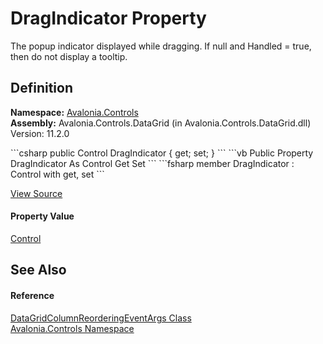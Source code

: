 # DragIndicator Property


The popup indicator displayed while dragging. If null and Handled = true, then do not display a tooltip.



## Definition
**Namespace:** <a href="N_Avalonia_Controls">Avalonia.Controls</a>  
**Assembly:** Avalonia.Controls.DataGrid (in Avalonia.Controls.DataGrid.dll) Version: 11.2.0

<Tabs groupId="api-code-preview">
<TabItem value="csharp" label="C#">
```csharp
public Control DragIndicator { get; set; }
```
</TabItem>
<TabItem value="vb" label="VB">
```vb
Public Property DragIndicator As Control
	Get
	Set
```
</TabItem>
<TabItem value="fsharp" label="F#">
```fsharp
member DragIndicator : Control with get, set
```
</TabItem>
</Tabs>



<a href="https://github.com/AvaloniaUI/Avalonia/tree/master/src/Avalonia.Controls.DataGrid/EventArgs.cs#L341" title="View the source code">View Source</a>



#### Property Value
<a href="T_Avalonia_Controls_Control">Control</a>

## See Also


#### Reference
<a href="T_Avalonia_Controls_DataGridColumnReorderingEventArgs">DataGridColumnReorderingEventArgs Class</a>  
<a href="N_Avalonia_Controls">Avalonia.Controls Namespace</a>  

